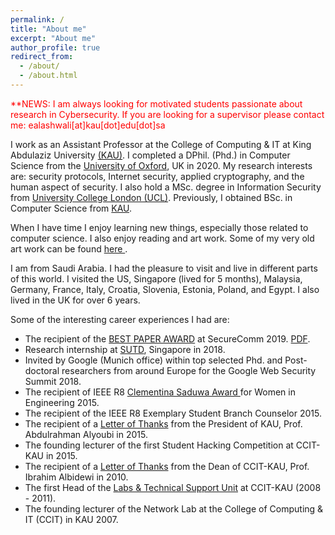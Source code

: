 ```yaml
---
permalink: /
title: "About me"
excerpt: "About me"
author_profile: true
redirect_from: 
  - /about/
  - /about.html
---
```

<p style="color:red;">**NEWS: I am always looking for motivated students passionate about research in Cybersecurity. If you are looking for a supervisor please contact me: ealashwali[at]kau[dot]edu[dot]sa</p> 

I work as an Assistant Professor at the College of Computing & IT at King Abdulaziz University <a href="http://www.kau.edu.sa/home_ENGLISH.aspx">(KAU)</a>. I completed a DPhil. (Phd.) in Computer Science from the <a href="http://www.cs.ox.ac.uk">University of Oxford</a>, UK in 2020. My research interests are: security protocols, Internet security, applied cryptography, and the human aspect of security. I also hold a MSc. degree in Information Security from <a href="http://www.cs.ucl.ac.uk/prospective_students/msc_information_security/">University College London (UCL)</a>. Previously, I obtained BSc. in Computer Science from <a href="http://www.kau.edu.sa/home_ENGLISH.aspx">KAU</a>.

When I have time I enjoy learning new things, especially those related to computer science. I also enjoy reading and art work. Some of my very old art work can be found <a href="https://www.behance.net/ealashwali/">here </a>.

I am from Saudi Arabia. I had the pleasure to visit and live in different parts of this world. I visited the US, Singapore (lived for 5 months), Malaysia, Germany, France, Italy, Croatia, Slovenia, Estonia, Poland, and Egypt. I also lived in the UK for over 6 years. 

Some of the interesting career experiences I had are: 
<ul>
<li> The recipient of the <a href="_pages/best_paper_cert.pdf">BEST PAPER AWARD</a> at SecureComm 2019. <a href="/publications/towards_fs.pdf">PDF</a>.</li> 
<li> Research internship at <a href="https://www.sutd.edu.sg">SUTD</a>, Singapore in 2018.</li> 
<li> Invited by Google (Munich office) within top selected Phd. and Post-doctoral researchers from around Europe for the Google Web Security Summit 2018.</li> 
<li> The recipient of IEEE R8 <a href="_pages/ieee_award.jpg"> Clementina Saduwa Award </a> for Women in Engineering 2015. </li>
<li> The recipient of the IEEE R8 Exemplary Student Branch Counselor 2015. </li>  
<li> The recipient of a <a href="_pages/dr_youbi_letter.pdf">Letter of Thanks</a> from the President of KAU, Prof. Abdulrahman Alyoubi in 2015. </li>
<li> The founding lecturer of the first Student Hacking Competition at CCIT-KAU in 2015. </li> 
<li> The recipient of a <a href="_pages/dr_ibrahim_letter.pdf">Letter of Thanks</a> from the Dean of CCIT-KAU, Prof. Ibrahim Albidewi in 2010. </li>
<li> The first Head of the <a href="_pages/catalogue_2010_A5size_ver4.pdf">Labs & Technical Support Unit</a> at CCIT-KAU (2008 - 2011). </li>
<li> The founding lecturer of the Network Lab at the College of Computing & IT (CCIT) in KAU 2007. </li>
</ul>

